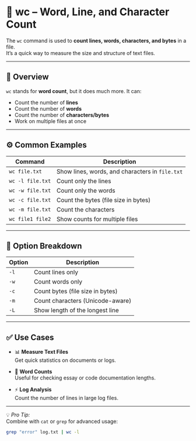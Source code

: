 # 🔢 wc – Word, Line, and Character Count

The `wc` command is used to **count lines, words, characters, and bytes** in a file.  
It’s a quick way to measure the size and structure of text files.

---

## 📌 Overview

`wc` stands for **word count**, but it does much more. It can:
- Count the number of **lines**
- Count the number of **words**
- Count the number of **characters/bytes**
- Work on multiple files at once

---

## ⚙️ Common Examples

| Command                | Description                                  |
|------------------------|----------------------------------------------|
| `wc file.txt`          | Show lines, words, and characters in `file.txt` |
| `wc -l file.txt`       | Count only the lines                        |
| `wc -w file.txt`       | Count only the words                        |
| `wc -c file.txt`       | Count the bytes (file size in bytes)        |
| `wc -m file.txt`       | Count the characters                        |
| `wc file1 file2`       | Show counts for multiple files              |

---

## 🧠 Option Breakdown

| Option | Description                        |
|--------|------------------------------------|
| `-l`   | Count lines only                   |
| `-w`   | Count words only                   |
| `-c`   | Count bytes (file size in bytes)   |
| `-m`   | Count characters (Unicode-aware)   |
| `-L`   | Show length of the longest line    |

---

## ✅ Use Cases

- 📊 **Measure Text Files**  
  Get quick statistics on documents or logs.  

- 📝 **Word Counts**  
  Useful for checking essay or code documentation lengths.  

- ⚡ **Log Analysis**  
  Count the number of lines in large log files.  

---

💡 *Pro Tip:*  
Combine with `cat` or `grep` for advanced usage:  
```bash
grep "error" log.txt | wc -l
